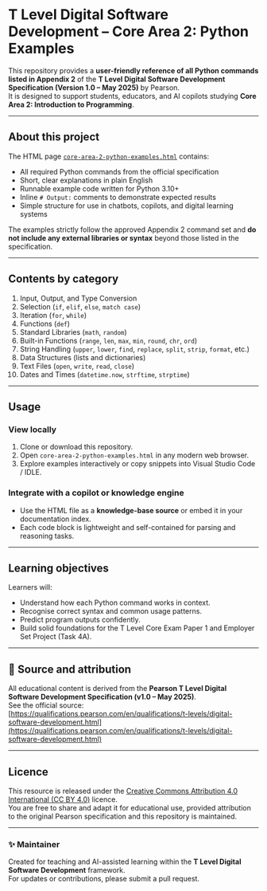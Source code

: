 # T Level Digital Software Development – Core Area 2: Python Examples

This repository provides a **user-friendly reference of all Python commands listed in Appendix 2** of the **T Level Digital Software Development Specification (Version 1.0 – May 2025)** by Pearson.  
It is designed to support students, educators, and AI copilots studying **Core Area 2: Introduction to Programming**.

---

## About this project

The HTML page [`core-area-2-python-examples.html`](index.html) contains:

- All required Python commands from the official specification  
- Short, clear explanations in plain English  
- Runnable example code written for Python 3.10+  
- Inline `# Output:` comments to demonstrate expected results  
- Simple structure for use in chatbots, copilots, and digital learning systems  

The examples strictly follow the approved Appendix 2 command set and **do not include any external libraries or syntax** beyond those listed in the specification.

---

## Contents by category

1. Input, Output, and Type Conversion  
2. Selection (`if`, `elif`, `else`, `match case`)  
3. Iteration (`for`, `while`)  
4. Functions (`def`)  
5. Standard Libraries (`math`, `random`)  
6. Built-in Functions (`range`, `len`, `max`, `min`, `round`, `chr`, `ord`)  
7. String Handling (`upper`, `lower`, `find`, `replace`, `split`, `strip`, `format`, etc.)  
8. Data Structures (lists and dictionaries)  
9. Text Files (`open`, `write`, `read`, `close`)  
10. Dates and Times (`datetime.now`, `strftime`, `strptime`)

---

## Usage

### View locally
1. Clone or download this repository.  
2. Open `core-area-2-python-examples.html` in any modern web browser.  
3. Explore examples interactively or copy snippets into Visual Studio Code / IDLE.

### Integrate with a copilot or knowledge engine
- Use the HTML file as a **knowledge-base source** or embed it in your documentation index.  
- Each code block is lightweight and self-contained for parsing and reasoning tasks.

---

## Learning objectives

Learners will:
- Understand how each Python command works in context.  
- Recognise correct syntax and common usage patterns.  
- Predict program outputs confidently.  
- Build solid foundations for the T Level Core Exam Paper 1 and Employer Set Project (Task 4A).

---

## 📄 Source and attribution

All educational content is derived from the **Pearson T Level Digital Software Development Specification (v1.0 – May 2025)**.  
See the official source:  
[https://qualifications.pearson.com/en/qualifications/t-levels/digital-software-development.html](https://qualifications.pearson.com/en/qualifications/t-levels/digital-software-development.html)

---

## Licence

This resource is released under the [Creative Commons Attribution 4.0 International (CC BY 4.0)](https://creativecommons.org/licenses/by/4.0/) licence.  
You are free to share and adapt it for educational use, provided attribution to the original Pearson specification and this repository is maintained.

---

### ✨ Maintainer
Created for teaching and AI-assisted learning within the **T Level Digital Software Development** framework.  
For updates or contributions, please submit a pull request.
